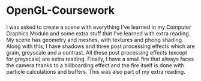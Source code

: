 # OpenGL-Coursework

I was asked to create a scene with everything I've learned in my Computer Graphics Module and some extra stuff that I've learned with extra reading.
My scene has geometry and meshes, with textures and phong shading. Along with this, I have shadows and three post processing effects which are grain, greyscale and a contrast.
All these post processing effects (except for greyscale) are extra reading.
Finally, I have a small fire that always faces the camera thanks to a billboarding effect and the fire itself is done with particle calculations and buffers. This was also part of my extra reading.
